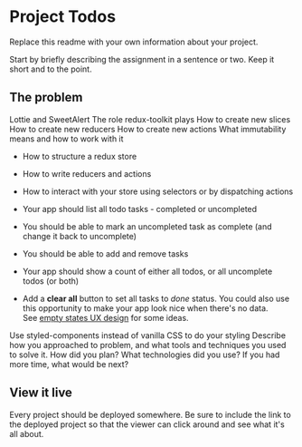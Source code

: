 # Project Todos

Replace this readme with your own information about your project.

Start by briefly describing the assignment in a sentence or two. Keep it short and to the point.

## The problem
Lottie and SweetAlert
The role redux-toolkit plays
How to create new slices
How to create new reducers
How to create new actions
What immutability means and how to work with it

- How to structure a redux store
- How to write reducers and actions
- How to interact with your store using selectors or by dispatching actions

- Your app should list all todo tasks - completed or uncompleted
- You should be able to mark an uncompleted task as complete (and change it back to uncomplete)
- You should be able to add and remove tasks
- Your app should show a count of either all todos, or all uncomplete todos (or both)
- Add a **clear all** button to set all tasks to *done* status. You could also use this opportunity to make your app look nice when there's no data. See [empty states UX design](https://www.toptal.com/designers/ux/empty-state-ux-design) for some ideas.


Use styled-components instead of vanilla CSS to do your styling
Describe how you approached to problem, and what tools and techniques you used to solve it. How did you plan? What technologies did you use? If you had more time, what would be next?

## View it live

Every project should be deployed somewhere. Be sure to include the link to the deployed project so that the viewer can click around and see what it's all about.
